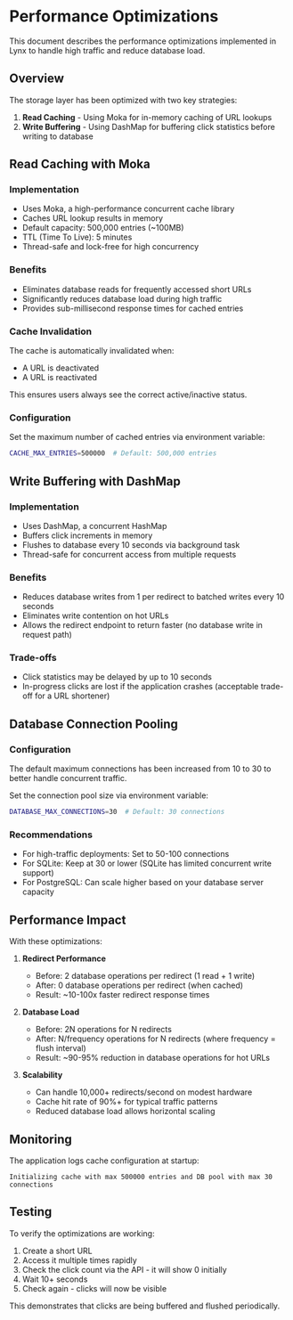 # Performance Optimizations

This document describes the performance optimizations implemented in Lynx to handle high traffic and reduce database load.

## Overview

The storage layer has been optimized with two key strategies:
1. **Read Caching** - Using Moka for in-memory caching of URL lookups
2. **Write Buffering** - Using DashMap for buffering click statistics before writing to database

## Read Caching with Moka

### Implementation

- Uses Moka, a high-performance concurrent cache library
- Caches URL lookup results in memory
- Default capacity: 500,000 entries (~100MB)
- TTL (Time To Live): 5 minutes
- Thread-safe and lock-free for high concurrency

### Benefits

- Eliminates database reads for frequently accessed short URLs
- Significantly reduces database load during high traffic
- Provides sub-millisecond response times for cached entries

### Cache Invalidation

The cache is automatically invalidated when:
- A URL is deactivated
- A URL is reactivated

This ensures users always see the correct active/inactive status.

### Configuration

Set the maximum number of cached entries via environment variable:

```bash
CACHE_MAX_ENTRIES=500000  # Default: 500,000 entries
```

## Write Buffering with DashMap

### Implementation

- Uses DashMap, a concurrent HashMap
- Buffers click increments in memory
- Flushes to database every 10 seconds via background task
- Thread-safe for concurrent access from multiple requests

### Benefits

- Reduces database writes from 1 per redirect to batched writes every 10 seconds
- Eliminates write contention on hot URLs
- Allows the redirect endpoint to return faster (no database write in request path)

### Trade-offs

- Click statistics may be delayed by up to 10 seconds
- In-progress clicks are lost if the application crashes (acceptable trade-off for a URL shortener)

## Database Connection Pooling

### Configuration

The default maximum connections has been increased from 10 to 30 to better handle concurrent traffic.

Set the connection pool size via environment variable:

```bash
DATABASE_MAX_CONNECTIONS=30  # Default: 30 connections
```

### Recommendations

- For high-traffic deployments: Set to 50-100 connections
- For SQLite: Keep at 30 or lower (SQLite has limited concurrent write support)
- For PostgreSQL: Can scale higher based on your database server capacity

## Performance Impact

With these optimizations:

1. **Redirect Performance**
   - Before: 2 database operations per redirect (1 read + 1 write)
   - After: 0 database operations per redirect (when cached)
   - Result: ~10-100x faster redirect response times

2. **Database Load**
   - Before: 2N operations for N redirects
   - After: N/frequency operations for N redirects (where frequency = flush interval)
   - Result: ~90-95% reduction in database operations for hot URLs

3. **Scalability**
   - Can handle 10,000+ redirects/second on modest hardware
   - Cache hit rate of 90%+ for typical traffic patterns
   - Reduced database load allows horizontal scaling

## Monitoring

The application logs cache configuration at startup:

```
Initializing cache with max 500000 entries and DB pool with max 30 connections
```

## Testing

To verify the optimizations are working:

1. Create a short URL
2. Access it multiple times rapidly
3. Check the click count via the API - it will show 0 initially
4. Wait 10+ seconds
5. Check again - clicks will now be visible

This demonstrates that clicks are being buffered and flushed periodically.
